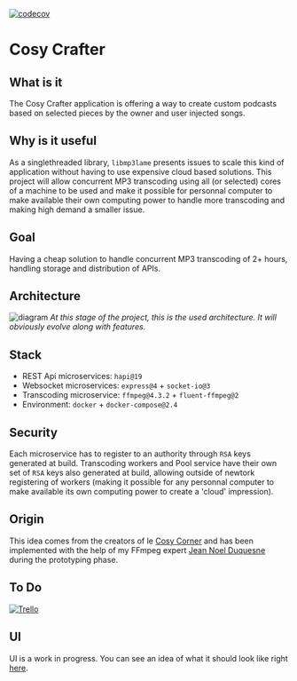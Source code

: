 [![codecov](https://codecov.io/gh/lambertkevin/cosy-crafter/branch/develop/graph/badge.svg?token=X7K9WC1S9T)](https://codecov.io/gh/lambertkevin/cosy-crafter)

# Cosy Crafter

## What is it

The Cosy Crafter application is offering a way to create custom podcasts based on selected pieces by the owner and user injected songs.

## Why is it useful

As a singlethreaded library, `libmp3lame` presents issues to scale this kind of application without having to use expensive cloud based solutions. This project will allow concurrent MP3 transcoding using all (or selected) cores of a machine to be used and make it possible for personnal computer to make available their own computing power to handle more transcoding and making high demand a smaller issue.

## Goal

Having a cheap solution to handle concurrent MP3 transcoding of 2+ hours, handling storage and distribution of APIs.

## Architecture

![diagram](https://i.imgur.com/PBq0Q3g.png)
_At this stage of the project, this is the used architecture. It will obviously evolve along with features._

## Stack

- REST Api microservices: `hapi@19`
- Websocket microservices: `express@4` + `socket-io@3`
- Transcoding microservice: `ffmpeg@4.3.2` + `fluent-ffmpeg@2`
- Environment: `docker` + `docker-compose@2.4`

## Security

Each microservice has to register to an authority through `RSA` keys generated at build.
Transcoding workers and Pool service have their own set of `RSA` keys also generated at build, allowing outside of newtork registering of workers (making it possible for any personnal computer to make available its own computing power to create a 'cloud' impression).

## Origin

This idea comes from the creators of le [Cosy Corner](https://soundcloud.com/lecosycorner) and has been implemented with the help of my FFmpeg expert [Jean Noel Duquesne](https://github.com/JNoDuq) during the prototyping phase.

## To Do

[![Trello](https://img.shields.io/endpoint?style=for-the-badge&url=https%3A%2F%2Ftrello-cosy-crafter-x80lyv2bhqee.runkit.sh%2F)](https://trello.com/b/jxvlYk1I/cosy-crafter)

## UI

UI is a work in progress. You can see an idea of what it should look like right [here](https://i.imgur.com/S6YlIbr.png).
